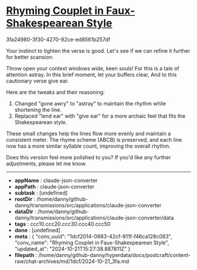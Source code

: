 # [Rhyming Couplet in Faux-Shakespearean Style](https://claude.ai/chat/1dcf2014-0983-42cf-911f-f46ca128c083)

3fa24980-3f30-4270-92ce-ed8561b257df

 Your instinct to tighten the verse is good. Let's see if we can refine it further for better scansion:

Throw open your context windows wide, keen souls!
For this is a tale of attention astray.
In this brief moment, let your buffers clear,
And to this cautionary verse give ear.

Here are the tweaks and their reasoning:
1. Changed "gone awry" to "astray" to maintain the rhythm while shortening the line.
2. Replaced "lend ear" with "give ear" for a more archaic feel that fits the Shakespearean style.

These small changes help the lines flow more evenly and maintain a consistent meter. The rhyme scheme (ABCB) is preserved, and each line now has a more similar syllable count, improving the overall rhythm.

Does this version feel more polished to you? If you'd like any further adjustments, please let me know.

---

* **appName** : claude-json-converter
* **appPath** : claude-json-converter
* **subtask** : [undefined]
* **rootDir** : /home/danny/github-danny/transmissions/src/applications/claude-json-converter
* **dataDir** : /home/danny/github-danny/transmissions/src/applications/claude-json-converter/data
* **tags** : ccc10.ccc20.ccc30.ccc40.ccc50
* **done** : [undefined]
* **meta** : {
  "conv_uuid": "1dcf2014-0983-42cf-911f-f46ca128c083",
  "conv_name": "Rhyming Couplet in Faux-Shakespearean Style",
  "updated_at": "2024-10-21T15:27:38.887811Z"
}
* **filepath** : /home/danny/github-danny/hyperdata/docs/postcraft/content-raw/chat-archives/md/1dcf/2024-10-21_3fa.md
